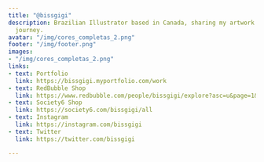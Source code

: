 ```yaml
---
title: "@bissgigi"
description: Brazilian Illustrator based in Canada, sharing my artwork and learning
  journey.
avatar: "/img/cores_completas_2.png"
footer: "/img/footer.png"
images:
- "/img/cores_completas_2.png"
links:
- text: Portfolio
  link: https://bissgigi.myportfolio.com/work
- text: RedBubble Shop
  link: https://www.redbubble.com/people/bissgigi/explore?asc=u&page=1&sortOrder=top%20selling
- text: Society6 Shop
  link: https://society6.com/bissgigi/all
- text: Instagram
  link: https://instagram.com/bissgigi
- text: Twitter
  link: https://twitter.com/bissgigi

---
```

